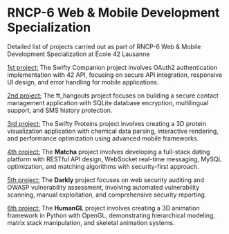 # RNCP-6 Web & Mobile Development Specialization
Detailed list of projects carried out as part of RNCP-6 Web & Mobile Development Specialization at École 42 Lausanne

[1st project:](https://github.com/cduffaut/Swifty-Companion) The Swifty Companion project involves OAuth2 authentication implementation with 42 API, focusing on secure API integration, responsive UI design, and error handling for mobile applications.

[2nd project:](https://github.com/cduffaut/ft_hangouts) The ft_hangouts project focuses on building a secure contact management application with SQLite database encryption, multilingual support, and SMS history protection.

[3rd project:]() The Swifty Proteins project involves creating a 3D protein visualization application with chemical data parsing, interactive rendering, and performance optimization using advanced mobile frameworks.

[4th project:](https://github.com/cduffaut/matcha) The **Matcha** project involves developing a full-stack dating platform with RESTful API design, WebSocket real-time messaging, MySQL optimization, and matching algorithms with security-first approach.

[5th project:](https://github.com/cduffaut/darkly) The **Darkly** project focuses on web security auditing and OWASP vulnerability assessment, involving automated vulnerability scanning, manual exploitation, and comprehensive security reporting.

[6th project:]() The **HumanGL** project involves creating a 3D animation framework in Python with OpenGL, demonstrating hierarchical modeling, matrix stack manipulation, and skeletal animation systems.